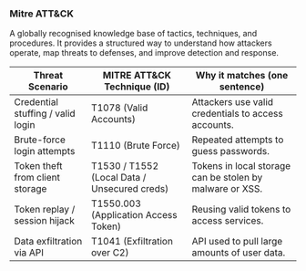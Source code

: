 ### Mitre ATT&CK
A globally recognised knowledge base of tactics, techniques, and procedures. It provides a structured way to understand how attackers operate, map threats to defenses, and improve detection and response.


| Threat Scenario                  | MITRE ATT&CK Technique (ID)      | Why it matches (one sentence)                                  |
|---------------------------------|---------------------------------|----------------------------------------------------------------|
| Credential stuffing / valid login | T1078 (Valid Accounts)          | Attackers use valid credentials to access accounts.           |
| Brute-force login attempts        | T1110 (Brute Force)             | Repeated attempts to guess passwords.                         |
| Token theft from client storage   | T1530 / T1552 (Local Data / Unsecured creds) | Tokens in local storage can be stolen by malware or XSS.      |
| Token replay / session hijack     | T1550.003 (Application Access Token) | Reusing valid tokens to access services.                       |
| Data exfiltration via API         | T1041 (Exfiltration over C2)    | API used to pull large amounts of user data.                  |
